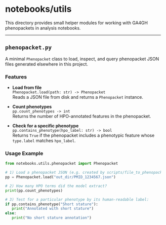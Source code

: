 # notebooks/utils

This directory provides small helper modules for working with GA4GH phenopackets in analysis notebooks.

---

## `phenopacket.py`

A minimal `Phenopacket` class to load, inspect, and query phenopacket JSON files generated elsewhere in this project.

### Features

- **Load from file**  
 `Phenopacket.load(path: str) -> Phenopacket`  
 Reads a JSON file from disk and returns a `Phenopacket` instance.

- **Count phenotypes**  
 `pp.count_phenotypes -> int`  
 Returns the number of HPO-annotated features in the phenopacket.

- **Check for a specific phenotype**  
 `pp.contains_phenotype(hpo_label: str) -> bool`  
 Returns `True` if the phenopacket includes a phenotypic feature whose `type.label` matches `hpo_label`.

### Usage Example

```python
from notebooks.utils.phenopacket import Phenopacket

# 1) Load a phenopacket JSON (e.g. created by scripts/file_to_phenopacket.py):
pp = Phenopacket.load("out_dir/PMID_1234567.json")

# 2) How many HPO terms did the model extract?
print(pp.count_phenotypes)  

# 3) Test for a particular phenotype by its human-readable label:
if pp.contains_phenotype("Short stature"):
   print("Annotated with short stature")
else:
   print("No short stature annotation")